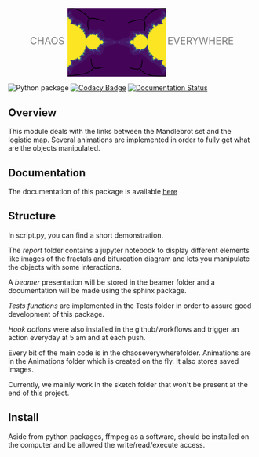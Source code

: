 <div style="text-align:center">
<span style="text-indent:25px; color:gray; font-size:20px">   CHAOS  </span>
<img src="./doc/_static/logo1_f.svg" style="vertical-align:middle" width="200" class='center' alt='logo'>
<span style="text-indent:25px; color:gray;font-size:20px">   EVERYWHERE</span></div>

![Python package](https://github.com/tanglef/chaoseverywhere/workflows/Python%20package/badge.svg?branch=master)
[![Codacy Badge](https://api.codacy.com/project/badge/Grade/54f7902ce179418982696c32613b98e7)](https://app.codacy.com/manual/tanglef/chaoseverywhere?utm_source=github.com&utm_medium=referral&utm_content=tanglef/chaoseverywhere&utm_campaign=Badge_Grade_Dashboard)
[![Documentation Status](https://readthedocs.org/projects/chaoseverywhere/badge/?version=latest)](https://chaoseverywhere.readthedocs.io/en/latest/?badge=latest)

## Overview

This module deals with the links between the Mandlebrot set and the logistic map.
Several animations are implemented in order to fully get what are the objects manipulated.

## Documentation

The documentation of this package is available [here](https://chaoseverywhere.readthedocs.io/en/latest/)

## Structure

In script.py, you can find a short demonstration.

The *report* folder contains a jupyter notebook to display different elements like images of the fractals
and bifurcation diagram and lets you manipulate the objects with some interactions.

A *beamer* presentation will be stored in the beamer folder and a documentation will be made using the
sphinx package.

*Tests functions* are implemented in the Tests folder in order to assure good development of this package.

*Hook actions* were also installed in the github/workflows and trigger an action everyday at 5 am and at each push.

Every bit of the main code is in the chaoseverywherefolder. Animations are in the Animations folder
which is created on the fly. It also stores saved images.

Currently, we mainly work in the sketch folder that won't be present at the end of this project.

## Install

Aside from python packages, ffmpeg as a software, should be installed on the computer and be allowed
the write/read/execute access.
